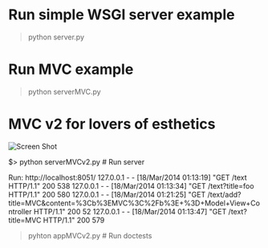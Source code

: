 # Run simple WSGI server example

   >python server.py

# Run MVC example

   >python serverMVC.py

# MVC v2 for lovers of esthetics

![Screen Shot](/path/to/img.jpg "MVC pure python example")

   $> python serverMVCv2.py  # Run server
   
   Run: http://localhost:8051/
   127.0.0.1 - - [18/Mar/2014 01:13:19] "GET /text HTTP/1.1" 200 538
   127.0.0.1 - - [18/Mar/2014 01:13:34] "GET /text?title=foo HTTP/1.1" 200 580
   127.0.0.1 - - [18/Mar/2014 01:21:25] "GET /text/add?title=MVC&content=%3Cb%3EMVC%3C%2Fb%3E+%3D+Model+View+Controller HTTP/1.1" 200 52
   127.0.0.1 - - [18/Mar/2014 01:13:47] "GET /text?title=MVC HTTP/1.1" 200 579

   >pyhton appMVCv2.py       # Run doctests

